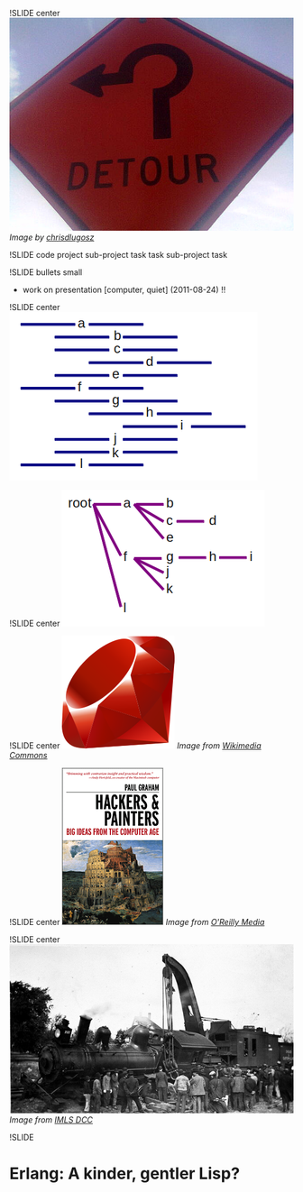 !SLIDE center
![Detour](detour.jpg)
<span class="credit">*Image by [chrisdlugosz](http://www.flickr.com/photos/chrisdlugosz/)*</span>

!SLIDE code
        project
            sub-project
                task
                task
            sub-project
                task

!SLIDE bullets small
* work on presentation [computer, quiet] (2011-08-24) !!

!SLIDE center
![Input](input.png)

!SLIDE center
![Output](structure.png)

!SLIDE center
![Ruby](ruby.png)
<span class="credit">*Image from [Wikimedia Commons](http://en.wikipedia.org/wiki/File:Ruby_logo.svg)*</span>

!SLIDE center
![Hackers & Painters](hackers.gif)
<span class="credit">*Image from [O'Reilly Media](http://oreilly.com/catalog/9780596006624)*</span>

!SLIDE center
![Train Wreck](train.jpg)
<span class="credit">*Image from [IMLS DCC](http://www.flickr.com/photos/imlsdcc/5576592397/)*</span>

!SLIDE
# Erlang: A kinder, gentler Lisp?



